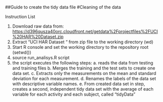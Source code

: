 ##Guide to create the tidy data file
#Cleaning of the data

Instruction List
1.	Download raw data from:
https://d396qusza40orc.cloudfront.net/getdata%2Fprojectfiles%2FUCI%20HAR%20Dataset.zip 
2.	Extract “UCI HAR Dataset “ from zip file to the working directory (wd)
3.	Start  R console and set the working directory to the repository root (setwd())
4.	source run_analisys.R script
5.	the script executes the following steps:
a.	reads the data from testing and training files
b.	Merges the training and the test sets to create one data set.
c.	Extracts only the measurements on the mean and standard deviation for each measurement. 
d.	Renames the labels of the data set with descriptive variable names. 
e.	From created  data set in step, creates a second, independent tidy data set with the average of each variable for each activity and each subject, called “tidyData”

